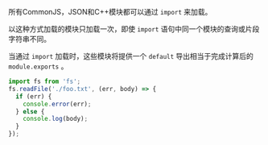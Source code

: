 
所有CommonJS，JSON和C++模块都可以通过 `import` 来加载。

以这种方式加载的模块只加载一次，即使 `import` 语句中同一个模块的查询或片段字符串不同。

当通过 `import` 加载时，这些模块将提供一个 `default` 导出相当于完成计算后的 `module.exports` 。

```js
import fs from 'fs';
fs.readFile('./foo.txt', (err, body) => {
  if (err) {
    console.error(err);
  } else {
    console.log(body);
  }
});
```
